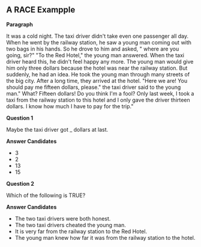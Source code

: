 ## A RACE Exampple

**Paragraph**

It was a cold night. The taxi driver didn't take even one passenger all day.
When he went by the railway station, he saw a young man coming out with two bags in his hands.
So he drove to him and asked, " where are you going, sir?"
"To the Red Hotel," the young man answered.
When the taxi driver heard this, he didn't feel happy any more.
The young man would give him only three dollars because the hotel was near the railway station.
But suddenly, he had an idea. He took the young man through many streets of the big city.
After a long time, they arrived at the hotel. "Here we are! You should pay me fifteen dollars, please." the taxi driver said to the young man."
What? Fifteen dollars! Do you think I'm a fool? Only last week, I took a taxi from the railway station to this hotel and I only gave the driver thirteen dollars.
I know how much I have to pay for the trip."

**Question 1**

Maybe the taxi driver got _ dollars at last.

**Answer Candidates**

- 3
- 2
- 13
- 15

**Question 2**

Which of the following is TRUE?

**Answer Candidates**

- The two taxi drivers were both honest.
- The two taxi drivers cheated the young man.
- It is very far from the railway station to the Red Hotel.
- The young man knew how far it was from the railway station to the hotel.
